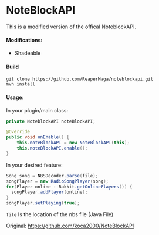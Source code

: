 # NoteBlockAPI
This is a modified version of the offical NoteblockAPI.

#### Modifications:
- Shadeable

#### Build

```
git clone https://github.com/ReaperMaga/noteblockapi.git
mvn install
```

#### Usage:

In your plugin/main class:
```java
private NoteblockAPI noteBlockAPI;

@Override
public void onEnable() {
    this.noteBlockAPI = new NoteBlockAPI(this);
    this.noteBlockAPI.enable();
}

```

In your desired feature:
```java
Song song = NBSDecoder.parse(file);
songPlayer = new RadioSongPlayer(song);
for(Player online : Bukkit.getOnlinePlayers()) {
  songPlayer.addPlayer(online);
}
songPlayer.setPlaying(true);
```

`file` Is the location of the nbs file (Java File)

Original:
https://github.com/koca2000/NoteBlockAPI